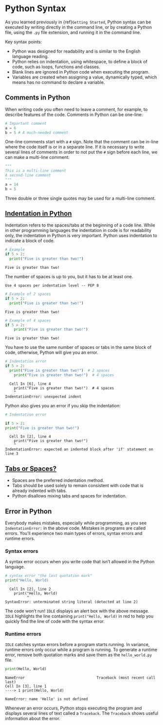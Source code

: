 # Python Syntax

As you learned previously in {ref}`Getting Started`, Python syntax can be executed by writing directly in the command line, or by creating a Python file, using the `.py` file extension, and running it in the command line.

Key syntax points:

- Python was designed for readability and is similar to the English language reading.
- Python relies on indentation, using whitespace, to define a block of code, such as loops, functions and classes.
- Blank lines are ignored in Python code when executing the program.
- Variables are created when assigning a value, dynamically typed, which means has no command to declare a variable.

## Comments in Python

When writing code you often need to leave a comment, for example, to describe features of the code. Comments in Python can be one-line:

```py
# Important comment
a = 6
b = 5 # A much-needed comment
```

One-line comments start with a `#` sign. Note that the comment can be in-line where the code itself is or in a separate line. If it is necessary to write several lines of comments in order to not put the `#` sign before each line, we can make a multi-line comment:

```py
"""
This is a multi-line comment
A second-line comment
"""
a = 14
b = 5
```

Three double or three single quotes may be used for a multi-line comment.

## [Indentation in Python](https://peps.python.org/pep-0008/#indentation)

Indentation refers to the spaces/tabs at the beginning of a code line. While in other programming languages the indentation in code is for readability only, the indentation in Python is very important. Python uses indentation to indicate a block of code.

```py
# Example
if 5 > 2:
  print("Five is greater than two!")
```

```console
Five is greater than two!
```

The number of spaces is up to you, but it has to be at least one.

```{Note}
Use 4 spaces per indentation level -- PEP 8
```

```py
# Example of 2 spaces
if 5 > 2:
  print("Five is greater than two!")
```

```console
Five is greater than two!
```

```py
# Example of 4 spaces
if 5 > 2:
    print("Five is greater than two!") 
```

```console
Five is greater than two!
```

You have to use the same number of spaces or tabs in the same block of code, otherwise, Python will give you an error.

```py
# Indentation error
if 5 > 2:
  print("Five is greater than two!")  # 2 spaces
    print("Five is greater than two!")  # 4 spaces
```

```console
  Cell In [6], line 4
    print("Five is greater than two!")  # 4 spaces
    ^
IndentationError: unexpected indent
```

Python also gives you an error if you skip the indentation:

```py
# Indentation error

if 5 > 2:
print("Five is greater than two!")
```

```console
  Cell In [2], line 4
    print("Five is greater than two!")
    ^
IndentationError: expected an indented block after 'if' statement on line 3
```

## [Tabs or Spaces?](https://peps.python.org/pep-0008/#tabs-or-spaces)

- Spaces are the preferred indentation method.
- Tabs should be used solely to remain consistent with code that is already indented with tabs.
- Python disallows mixing tabs and spaces for indentation.

## Error in Python

Everybody makes mistakes, especially while programming, as you see `IndentationError:` in the above code. Mistakes in programs are called errors. You’ll experience two main types of errors, syntax errors and runtime errors.

### Syntax errors

A syntax error occurs when you write code that isn’t allowed in the Python language.

```py
# syntax error "the last quotation mark"
print("Hello, World)
```

```console
  Cell In [2], line 2
    print("Hello, World)
          ^
SyntaxError: unterminated string literal (detected at line 2)
```

The code won’t run! `IDLE` displays an alert box with the above message. `IDLE` highlights the line containing `print("Hello, World)` in red to help you quickly find the line of code with the syntax error.

### Runtime errors

`IDLE` catches syntax errors before a program starts running. In variance, runtime errors only occur while a program is running. To generate a runtime error, remove both quotation marks and save them as the `hello_world.py` file.

```py
print(Hello, World)
```

```console
NameError                                 Traceback (most recent call last)
Cell In [3], line 1
----> 1 print(Hello, World)

NameError: name 'Hello' is not defined
```

Whenever an error occurs, Python stops executing the program and displays several lines of text called a `Traceback`. The `Traceback` shows useful information about the error.
